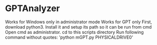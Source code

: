# GPTAnalyzer
Works for Windows only in administrator mode
Works for GPT only
First, download python3. Install it and setup its path so it can be run from cmd
Open cmd as administrator. cd to this scripts directory
Run following command without quotes: 'python mGPT.py PHYSICALDRIVE0'
